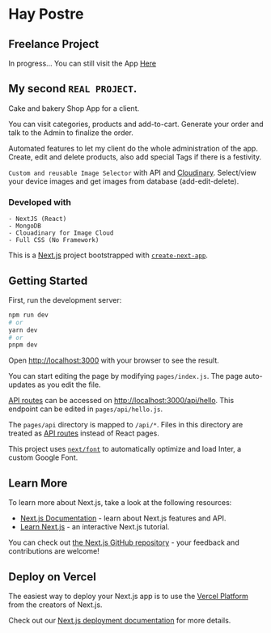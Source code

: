 <h1>Hay Postre</h1>
<h2>Freelance Project</h2>

In progress...
You can still visit the App [Here](https://haypostre.vercel.app)

## My second `REAL PROJECT`.

Cake and bakery Shop App for a client. 

You can visit categories, products and add-to-cart. Generate your order and talk to the Admin to finalize the order.

Automated features to let my client do the whole administration of the app. Create, edit and delete products, also add special Tags if there is a festivity. 

`Custom and reusable Image Selector` with API and [Cloudinary](https://cloudinary.com/). Select/view your device images and get images from database (add-edit-delete).

### Developed with
```
- NextJS (React)
- MongoDB
- Clouadinary for Image Cloud
- Full CSS (No Framework)
```


This is a [Next.js](https://nextjs.org/) project bootstrapped with [`create-next-app`](https://github.com/vercel/next.js/tree/canary/packages/create-next-app).

## Getting Started

First, run the development server:

```bash
npm run dev
# or
yarn dev
# or
pnpm dev
```

Open [http://localhost:3000](http://localhost:3000) with your browser to see the result.

You can start editing the page by modifying `pages/index.js`. The page auto-updates as you edit the file.

[API routes](https://nextjs.org/docs/api-routes/introduction) can be accessed on [http://localhost:3000/api/hello](http://localhost:3000/api/hello). This endpoint can be edited in `pages/api/hello.js`.

The `pages/api` directory is mapped to `/api/*`. Files in this directory are treated as [API routes](https://nextjs.org/docs/api-routes/introduction) instead of React pages.

This project uses [`next/font`](https://nextjs.org/docs/basic-features/font-optimization) to automatically optimize and load Inter, a custom Google Font.

## Learn More

To learn more about Next.js, take a look at the following resources:

- [Next.js Documentation](https://nextjs.org/docs) - learn about Next.js features and API.
- [Learn Next.js](https://nextjs.org/learn) - an interactive Next.js tutorial.

You can check out [the Next.js GitHub repository](https://github.com/vercel/next.js/) - your feedback and contributions are welcome!

## Deploy on Vercel

The easiest way to deploy your Next.js app is to use the [Vercel Platform](https://vercel.com/new?utm_medium=default-template&filter=next.js&utm_source=create-next-app&utm_campaign=create-next-app-readme) from the creators of Next.js.

Check out our [Next.js deployment documentation](https://nextjs.org/docs/deployment) for more details.
